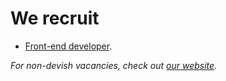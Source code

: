 # We recruit

- [Front-end developer](front-end.md).

_For non-devish vacancies, check out [our website](https://altavia-act.com/jobs)._
